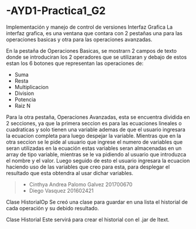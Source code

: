 # -AYD1-Practica1_G2
Implementación y manejo de control de versiones
Interfaz Grafica
La interfaz grafica, es una ventana que contara con 2 pestañas una para las
operaciones basicas y otra para las operaciones avanzadas.

En la pestaña de Operaciones Basicas, se mostrarn 2 campos de texto donde se
introduciran los 2 operadores que se utilizaran y debajo de estos estan los 6 botones que
representan las operaciones de:

- Suma
- Resta
- Multiplicacion
- Division
- Potencia
- Raiz N

Para la otra pestaña, Operaciones Avanzadas, esta se encuentra dividida en 2 secciones, ya que la primera seccion es para las ecuaciones lineales o cuadraticas y solo tienen una variable ademas de que el usuario ingresara la ecuacion completa para luego despejar la variable. Mientras que en la otra seccion se le pide al usuario que ingrese el numero de variables que seran utilizadas en la ecuación estas variables seran almacenadas en un array de tipo variable, mientras se le va pidiendo al usuario que introduzca el nombre y el valor. Luego seguido de esto el usuario ingresara la ecuacion haciendo uso de las variables que creo para esta, para desplegar el resultado que esta obtendra al usar dichar variables.

>- Cinthya Andrea Palomo Galvez 201700670
>- Diego Vasquez 201602421

Clase HistorialOp
Se creó una clase para guardar en una lista el historial de cada operación y su debido resultado.

Clase Historial
Este servirá para crear el historial con el .jar de Itext. 